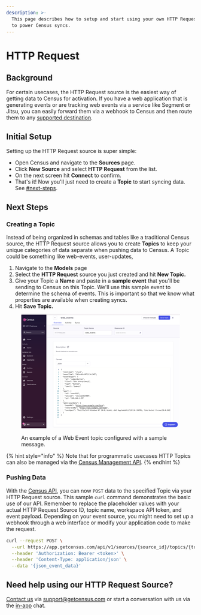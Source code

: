 ```yaml
---
description: >-
  This page describes how to setup and start using your own HTTP Request source
  to power Census syncs.
---
```


# HTTP Request

## Background

For certain usecases, the HTTP Request source is the easiest way of getting data to Census for activation. If you have a web application that is generating events or are tracking web events via a service like Segment or Jitsu, you can easily forward them via a webhook to Census and then route them to any [supported destination](broken-reference).

## Initial Setup

Setting up the HTTP Request source is super simple:

* Open Census and navigate to the **Sources** page.
* Click **New Source** and select **HTTP Request** from the list.
* On the next screen hit **Connect** to confirm.
* That's it! Now you'll just need to create a **Topic** to start syncing data. See [#next-steps](http-request.md#next-steps "mention").

## Next Steps

### Creating a Topic

Instead of being organized in schemas and tables like a traditional Census source, the HTTP Request source allows you to create **Topics** to keep your unique categories of data separate when pushing data to Census. A Topic could be something like web-events, user-updates,&#x20;

1. Navigate to the **Models** page
2. Select the **HTTP Request** source you just created and hit **New Topic.**
3. Give your Topic a **Name** and paste in a **sample event** that you'll be sending to Census on this Topic. We'll use this sample event to determine the schema of events. This is important so that we know what properties are available when creating syncs.
4. Hit **Save Topic.**

<figure><img src="../../.gitbook/assets/screenshot 2024-03-19 at 11.26@2x.png" alt="" width="563"><figcaption><p>An example of a Web Event topic configured with a sample message.</p></figcaption></figure>

{% hint style="info" %}
Note that for programmatic usecases HTTP Topics can also be managed via the [Census Management API](https://developers.getcensus.com/api-reference/topics/create-a-new-topic).
{% endhint %}

### Pushing Data

With the [Census API](https://developers.getcensus.com/api-reference/sources/http-request-source-events), you can now `POST` data to the specified Topic via your HTTP Request source. This sample `curl` command demonstrates the basic use of our API. Remember to replace the placeholder values with your actual HTTP Request Source ID, topic name, workspace API token, and event payload. Depending on your event source, you might need to set up a webhook through a web interface or modify your application code to make the request.

```bash
curl --request POST \
  --url https://app.getcensus.com/api/v1/sources/{source_id}/topics/{topic_name}/events \
  --header 'Authorization: Bearer <token>' \
  --header 'Content-Type: application/json' \
  --data '{json_event_data}'
```

## Need help using our HTTP Request Source?

[Contact us](mailto:support@getcensus.com) via support@getcensus.com or start a conversation with us via the [in-app](https://app.getcensus.com) chat.
